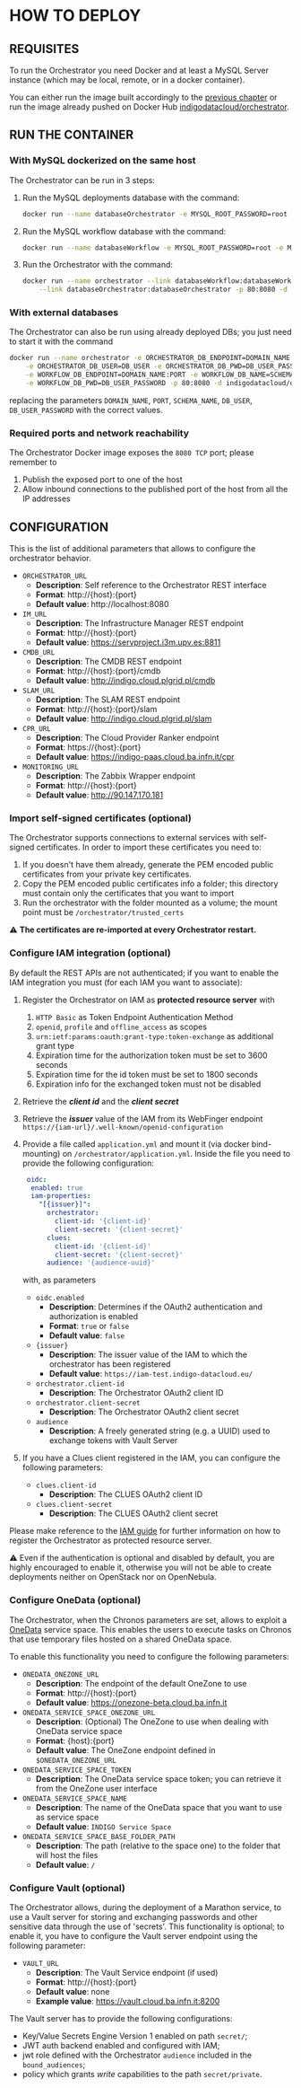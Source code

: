# HOW TO DEPLOY

## REQUISITES

To run the Orchestrator you need Docker and at least a MySQL Server instance (which may be local, remote, or in a docker container).

You can either run the image built accordingly to the [previous chapter](how_to_build.md) or run the image already pushed on Docker Hub [indigodatacloud/orchestrator](https://hub.docker.com/r/indigodatacloud/orchestrator/).

## RUN THE CONTAINER

### With MySQL dockerized on the same host
The Orchestrator can be run in 3 steps:

1. Run the MySQL deployments database with the command:

    ```bash
    docker run --name databaseOrchestrator -e MYSQL_ROOT_PASSWORD=root -e MYSQL_DATABASE=orchestrator -d mysql:5.7
    ```

2. Run the MySQL workflow database with the command:

    ```bash
    docker run --name databaseWorkflow -e MYSQL_ROOT_PASSWORD=root -e MYSQL_DATABASE=workflow -d mysql:5.7
    ```

3. Run the Orchestrator with the command:

    ```bash
    docker run --name orchestrator --link databaseWorkflow:databaseWorkflow \
    	--link databaseOrchestrator:databaseOrchestrator -p 80:8080 -d indigodatacloud/orchestrator
    ```

### With external databases

The Orchestrator can also be run using already deployed DBs; you just need to start it with the command

```bash
docker run --name orchestrator -e ORCHESTRATOR_DB_ENDPOINT=DOMAIN_NAME:PORT -e ORCHESTRATOR_DB_NAME=SCHEMA_NAME \
	-e ORCHESTRATOR_DB_USER=DB_USER -e ORCHESTRATOR_DB_PWD=DB_USER_PASSWORD  \
	-e WORKFLOW_DB_ENDPOINT=DOMAIN_NAME:PORT -e WORKFLOW_DB_NAME=SCHEMA_NAME -e WORKFLOW_DB_USER=DB_USER \
	-e WORKFLOW_DB_PWD=DB_USER_PASSWORD -p 80:8080 -d indigodatacloud/orchestrator
```

replacing the parameters `DOMAIN_NAME`, `PORT`, `SCHEMA_NAME`, `DB_USER`, `DB_USER_PASSWORD` with the correct values.

### Required ports and network reachability

The Orchestrator Docker image exposes the `8080 TCP` port; please remember to
 1. Publish the exposed port to one of the host
 2. Allow inbound connections to the published port of the host from all the IP addresses

## CONFIGURATION

This is the list of additional parameters that allows to configure the orchestrator behavior.

 * `ORCHESTRATOR_URL`
    * **Description**: Self reference to the Orchestrator REST interface
    * **Format**: http://{host}:{port}
    * **Default value**: http://localhost:8080
 * `IM_URL`
    * **Description**: The Infrastructure Manager REST endpoint
    * **Format**: http://{host}:{port}
    * **Default value**: https://servproject.i3m.upv.es:8811
 * `CMDB_URL`
    * **Description**: The CMDB REST endpoint
    * **Format**: http://{host}:{port}/cmdb
    * **Default value**: http://indigo.cloud.plgrid.pl/cmdb
 * `SLAM_URL`
    * **Description**: The SLAM REST endpoint
    * **Format**: http://{host}:{port}/slam
    * **Default value**: http://indigo.cloud.plgrid.pl/slam
 * `CPR_URL`
    * **Description**: The Cloud Provider Ranker endpoint
    * **Format**: https://{host}:{port}
    * **Default value**: https://indigo-paas.cloud.ba.infn.it/cpr
 * `MONITORING_URL`
    * **Description**: The Zabbix Wrapper endpoint
    * **Format**: http://{host}:{port}
    * **Default value**: http://90.147.170.181

### Import self-signed certificates (optional)
The Orchestrator supports connections to external services with self-signed certificates.
In order to import these certificates you need to:
 1. If you doesn't have them already, generate the PEM encoded public certificates from your private key certificates.
 2. Copy the PEM encoded public certificates info a folder; this directory must contain only the certificates that you want to import
 3. Run the orchestrator with the folder mounted as a volume; the mount point must be `/orchestrator/trusted_certs`

:warning: **The certificates are re-imported at every Orchestrator restart.**

### Configure IAM integration (optional)
By default the REST APIs are not authenticated; if you want to enable the IAM integration you must (for each IAM you want to associate):

 1. Register the Orchestrator on IAM as **protected resource server** with
     1. `HTTP Basic` as Token Endpoint Authentication Method
     2. `openid`, `profile` and `offline_access` as scopes
     3. `urn:ietf:params:oauth:grant-type:token-exchange` as additional grant type
     4. Expiration time for the authorization token must be set to 3600 seconds
     5. Expiration time for the id token must be set to 1800 seconds
     6. Expiration info for the exchanged token must not be disabled
 2. Retrieve the _**client id**_ and the _**client secret**_
 3. Retrieve the _**issuer**_ value of the IAM from its WebFinger endpoint `https://{iam-url}/.well-known/openid-configuration`
 4. Provide a file called `application.yml` and mount it (via docker bind-mounting) on `/orchestrator/application.yml`.
    Inside the file you need to provide the following configuration:

     ```yaml
      oidc:
       enabled: true
       iam-properties:
         "[{issuer}]":
           orchestrator:
             client-id: '{client-id}'
             client-secret: '{client-secret}'
           clues:
             client-id: '{client-id}'
             client-secret: '{client-secret}'
           audience: '{audience-uuid}'
     ```
     with, as parameters
     * `oidc.enabled`
        * **Description**: Determines if the OAuth2 authentication and authorization is enabled
        * **Format**: `true` or `false`
        * **Default value**: `false`
     * `{issuer}`
        * **Description**: The issuer value of the IAM to which the orchestrator has been registered
        * **Default value**: `https://iam-test.indigo-datacloud.eu/`
     * `orchestrator.client-id`
        * **Description**: The Orchestrator OAuth2 client ID
     * `orchestrator.client-secret`
        * **Description**: The Orchestrator OAuth2 client secret
     * `audience`
       * **Description**: A freely generated string (e.g. a UUID) used to exchange tokens with Vault Server   
 5. If you have a Clues client registered in the IAM, you can configure the following parameters:
    * `clues.client-id`
       * **Description**: The CLUES OAuth2 client ID
    * `clues.client-secret`
       * **Description**: The CLUES OAuth2 client secret
    

Please make reference to the [IAM guide](https://indigo-dc.gitbooks.io/iam/content) for further information on how to register the Orchestrator as protected resource server.

:warning: Even if the authentication is optional and disabled by default, you are highly encouraged to enable it, otherwise you will not be able to create deployments neither on OpenStack nor on OpenNebula.

### Configure OneData (optional)
The Orchestrator, when the Chronos parameters are set, allows to exploit a [OneData](https://onedata.org/) service space. This enables the users to execute tasks on Chronos that use temporary files hosted on a shared OneData space.

To enable this functionality you need to configure the following parameters:

 * `ONEDATA_ONEZONE_URL`
    * **Description**: The endpoint of the default OneZone to use
    * **Format**: http://{host}:{port}
    * **Default value**: https://onezone-beta.cloud.ba.infn.it
 * `ONEDATA_SERVICE_SPACE_ONEZONE_URL`
    * **Description**: (Optional) The OneZone to use when dealing with OneData service space
    * **Format**: {host}:{port}
    * **Default value**: The OneZone endpoint defined in `$ONEDATA_ONEZONE_URL`
 * `ONEDATA_SERVICE_SPACE_TOKEN`
    * **Description**: The OneData service space token; you can retrieve it from the OneZone user interface
 * `ONEDATA_SERVICE_SPACE_NAME`
    * **Description**: The name of the OneData space that you want to use as service space
    * **Default value**: `INDIGO Service Space`
 * `ONEDATA_SERVICE_SPACE_BASE_FOLDER_PATH`
    * **Description**: The path (relative to the space one) to the folder that will host the files
    * **Default value**: `/`

### Configure Vault (optional)
The Orchestrator allows, during the deployment of a Marathon service, to use a Vault server for storing and exchanging passwords and other sensitive data through the use of 'secrets'. This functionality is optional; to enable it, you have to configure the Vault server endpoint using the following parameter:

 * `VAULT_URL`
    * **Description**: The Vault Service endpoint (if used)
    * **Format**: http://{host}:{port}
    * **Default value**: none
    * **Example value**: https://vault.cloud.ba.infn.it:8200

The Vault server has to provide the following configurations:
- Key/Value Secrets Engine Version 1 enabled on path `secret/`;
- JWT auth backend enabled and configured with IAM;
- jwt role defined with the Orchestrator `audience` included in the `bound_audiences`;
- policy which grants *write* capabilities to the path `secret/private`. 
